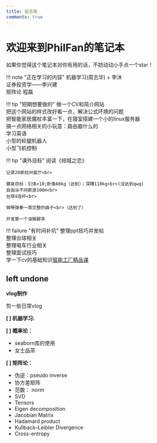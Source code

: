 ```yaml
---
title: 留言板
comments: true
---
```


# 欢迎来到PhilFan的笔记本

如果你觉得这个笔记本对你有用的话，不妨动动小手点一个star！

!!! note "正在学习的内容"
    机器学习(周志华) + 李沐<br>
    证券投资学——李兴建<br>
    矩阵论 程磊<br>
    

!!! tip "短期想要做的"
    做一个CV和简介网站<br>
    把这个网站的样式改好看一点，解决公式环境的问题<br>
    把智能家居魔杖丰富一下，在寝室搭建一个小的linux服务器<br>
    搞一点网络相关的小玩意：路由器什么的<br>
    学习英语<br>
    小型的轮腿机器人<br>
    小型飞机控制

    
!!! tip "课外目标"
    阅读《倾城之恋》<br>

    记录20家杭州餐厅<br>

    健身目标：引体>10;卧推60kg（达到）；深蹲110kg<br>(没达到qwq)
    自由泳不间断游100m<br>
    台球4连杆<br>

    钢琴弹奏一首完整的曲子<br>（达到了）
    
    开发第一个油猴脚本

    
    
    


!!! failure "有时间补坑"
    整理ppt技巧并发帖<br>
    整理台球相关<br>
    整理电车行业相关<br>
    整理面试技巧<br>
    学一下cv的基础知识[智能工厂精品课](https://github.com/haodong2000/Vision2022/tree/2023)


## left undone


**vlog制作**

剪一些日常vlog

**[ ] 机器学习:**



**[ ] 概率论：**

- seaborn库的使用
- 女士品茶



**[ ] 矩阵论：**

- 伪逆：pseudo inverse 
- 协方差矩阵
- 范数： norm
- SVD
- Tensors
- Eigen decomposition
- Jacobian Matrix
- Hadamard product
- Kullback–Leibler Divergence
- Cross-entropy
